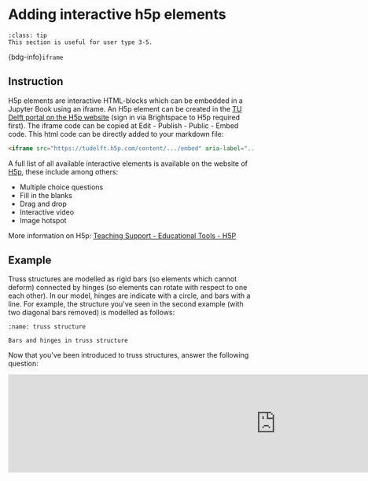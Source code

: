 # Adding interactive h5p elements

```{admonition} User types
:class: tip
This section is useful for user type 3-5.
```

{bdg-info}`iframe`

## Instruction
H5p elements are interactive HTML-blocks which can be embedded in a Jupyter Book using an iframe. An H5p element can be created in the [TU Delft portal on the H5p website](https://tudelft.h5p.com/content) (sign in via Brightspace to H5p required first). The iframe code can be copied at Edit - Publish - Public - Embed code. This html code can be directly added to your markdown file:

```html
<iframe src="https://tudelft.h5p.com/content/.../embed" aria-label="..." width="1088" height="200" frameborder="0" allowfullscreen="allowfullscreen" allow="autoplay *; geolocation *; microphone *; camera *; midi *; encrypted-media *"></iframe><script src="https://tudelft.h5p.com/js/h5p-resizer.js" charset="UTF-8"></script>
```

A full list of all available interactive elements is available on the website of [H5p](https://h5p.org/content-types-and-applications), these include among others:
- Multiple choice questions
- Fill in the blanks
- Drag and drop
- Interactive video
- Image hotspot

More information on H5p: [Teaching Support - Educational Tools - H5P](https://www.tudelft.nl/teaching-support/educational-tools/h5p)

## Example
Truss structures are modelled as rigid bars (so elements which cannot deform) connected by hinges (so elements can rotate with respect to one each other). In our model, hinges are indicate with a circle, and bars with a line. For example, the structure you've seen in the second example (with two diagonal bars removed) is modelled as follows:

```{figure} ../images/Truss1.svg
:name: truss structure

Bars and hinges in truss structure
```

Now that you've been introduced to truss structures, answer the following question:


<iframe src="https://tudelft.h5p.com/content/1291910926067816717/embed" aria-label="Modelling truss structures" width="1088" height="200" frameborder="0" allowfullscreen="allowfullscreen" allow="autoplay *; geolocation *; microphone *; camera *; midi *; encrypted-media *"></iframe><script src="https://tudelft.h5p.com/js/h5p-resizer.js" charset="UTF-8"></script>